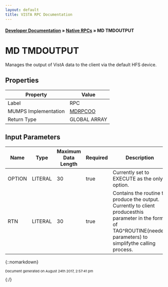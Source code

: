 ```yaml
---
layout: default
title: VISTA RPC Documentation
---
```


#### [Developer Documentation](../index) &#187; [Native RPCs](TableOfContents) &#187; MD TMDOUTPUT<br/>
# MD TMDOUTPUT

Manages the output of VistA data to the client via the default HFS device.

## Properties

Property | Value
--- | ---
Label | RPC
MUMPS Implementation | [MDRPCOO](http://code.osehra.org/dox/Routine_MDRPCOO_source.html)
Return Type | GLOBAL ARRAY


## Input Parameters

Name | Type | Maximum Data Length | Required | Description
--- | --- | --- | --- | ---
OPTION | LITERAL | 30 | true | Currently set to EXECUTE as the only option.
RTN | LITERAL | 30 | true | Contains the routine to produce the output.  Currently to client producesthis parameter in the form of TAG^ROUTINE(needed parameters) to simplifythe calling process.



{::nomarkdown} <br/><p style="font-size: 11px">Document generated on August 24th 2017, 2:57:41 pm</p>{:/}